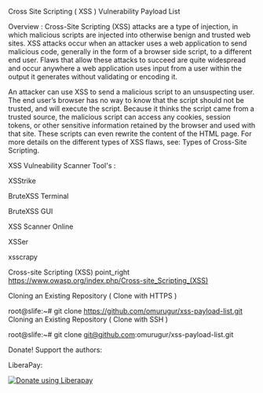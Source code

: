 Cross Site Scripting ( XSS ) Vulnerability Payload List

Overview :
Cross-Site Scripting (XSS) attacks are a type of injection, in which malicious scripts are injected into otherwise benign and trusted web sites. XSS attacks occur when an attacker uses a web application to send malicious code, generally in the form of a browser side script, to a different end user. Flaws that allow these attacks to succeed are quite widespread and occur anywhere a web application uses input from a user within the output it generates without validating or encoding it.

An attacker can use XSS to send a malicious script to an unsuspecting user. The end user’s browser has no way to know that the script should not be trusted, and will execute the script. Because it thinks the script came from a trusted source, the malicious script can access any cookies, session tokens, or other sensitive information retained by the browser and used with that site. These scripts can even rewrite the content of the HTML page. For more details on the different types of XSS flaws, see: Types of Cross-Site Scripting.

XSS Vulneability Scanner Tool's :

XSStrike

BruteXSS Terminal

BruteXSS GUI

XSS Scanner Online

XSSer

xsscrapy


Cross-site Scripting (XSS)
point_right https://www.owasp.org/index.php/Cross-site_Scripting_(XSS)


Cloning an Existing Repository ( Clone with HTTPS )

root@slife:~# git clone https://github.com/omurugur/xss-payload-list.git
Cloning an Existing Repository ( Clone with SSH )

root@slife:~# git clone git@github.com:omurugur/xss-payload-list.git

Donate!
Support the authors:

LiberaPay:

<noscript><a href="https://liberapay.com/slife/donate"><img alt="Donate using Liberapay" src="https://liberapay.com/assets/widgets/donate.svg"></a></noscript>
